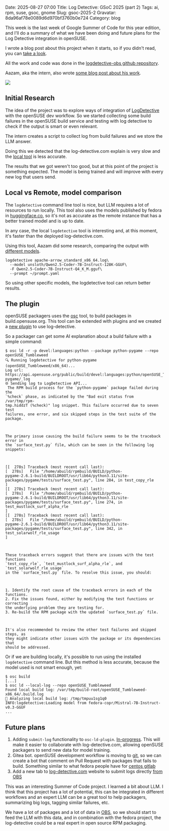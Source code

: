 Date: 2025-08-27 07:00
Title: Log Detective: GSoC 2025 (part 2)
Tags: ai, rpm, suse, gsoc, gnome
Slug: gsoc-2025-2
Gravatar: 8da96af78e0089d6d970bf3760b0e724
Category: blog

This week is the last week of Google Summer of Code for this year
edition, and I'll do a summary of what we have been doing and future
plans for the Log Detective integration in openSUSE.

I wrote a blog post about this project when it starts, so if you
didn't read, you can [take a look]({filename}gsoc-2025.md).

All the work and code was done in the
[logdetective-obs github repository](https://github.com/openSUSE/logdetective-obs/).

Aazam, aka the intern, also wrote
[some blog post about his work](https://alcadeus.hashnode.dev/tag/gsoc).

<p class="img">
  <img src="/pictures/gsoc.png" />
</p>

## Initial Research

The idea of the project was to explore ways of integration of
[LogDetective](https://log-detective.com) with the openSUSE dev
workflow. So we started collecting some build failures in the openSUSE
build service and testing with log detective to check if the output is
smart or even relevant.

The intern creates a script to collect log from build failures and we
store the LLM answer.

Doing this we detected that the log-detective.com explain is very slow
and the [local tool](https://pypi.org/project/logdetective/) is less
accurate.

The results that we got weren't too good, but at this point of the
project is something expected. The model is being trained and will
improve with every new log that users send.

## Local vs Remote, model comparison

The `logdetective` command line tool is nice, but LLM requires a lot
of resources to run locally. This tool also uses the models published
by fedora in [huggingface.co](https://huggingface.co/fedora-copr), so
it's not as accurate as the remote instance that has a better trained
model and is up to date.

In any case, the local `logdetective` tool is interesting and, at this
moment, it's faster than the deployed log-detective.com.

Using this tool, Aazam did some research, comparing the output with
[different models](https://github.com/openSUSE/logdetective-obs/tree/main/model-testing).

```
logdetective apache-arrow_standard_x86_64.log\
  --model unsloth/Qwen2.5-Coder-7B-Instruct-128K-GGUF\
  -F Qwen2.5-Coder-7B-Instruct-Q4_K_M.gguf\
  --prompt ~/prompt.yaml
```

So using other specific models, the logdetective tool can return
better results.

## The plugin

openSUSE packagers uses the [osc](https://github.com/openSUSE/osc)
tool, to build packages in build.opensuse.org. This tool can be
extended with plugins and we created a
[new plugin](https://pypi.org/project/osc_ld_plugin/) to use
log-detective.

So a packager can get some AI explanation about a build failure with a
simple command:

```
$ osc ld -r -p devel:languages:python --package python-pygame --repo openSUSE_Tumbleweed
🔍 Running logdetective for python-pygame (openSUSE_Tumbleweed/x86_64)...
Log url: https://api.opensuse.org/public/build/devel:languages:python/openSUSE_Tumbleweed/x86_64/python-pygame/_log
🌐 Sending log to LogDetective API...
 The RPM build process for the `python-pygame` package failed during the
`%check` phase, as indicated by the "Bad exit status from /var/tmp/rpm-
tmp.hiddzT (%check)" log snippet. This failure occurred due to seven test
failures, one error, and six skipped steps in the test suite of the package.



The primary issue causing the build failure seems to be the traceback error in
the `surface_test.py` file, which can be seen in the following log snippets:



[[  278s] Traceback (most recent call last):
[  278s]   File "/home/abuild/rpmbuild/BUILD/python-
pygame-2.6.1-build/BUILDROOT/usr/lib64/python3.11/site-
packages/pygame/tests/surface_test.py", line 284, in test_copy_rle
]
[[  278s] Traceback (most recent call last):
[  278s]   File "/home/abuild/rpmbuild/BUILD/python-
pygame-2.6.1-build/BUILDROOT/usr/lib64/python3.11/site-
packages/pygame/tests/surface_test.py", line 274, in
test_mustlock_surf_alpha_rle
]
[[  278s] Traceback (most recent call last):
[  278s]   File "/home/abuild/rpmbuild/BUILD/python-
pygame-2.6.1-build/BUILDROOT/usr/lib64/python3.11/site-
packages/pygame/tests/surface_test.py", line 342, in test_solarwolf_rle_usage
]



These traceback errors suggest that there are issues with the test functions
`test_copy_rle`, `test_mustlock_surf_alpha_rle`, and `test_solarwolf_rle_usage`
in the `surface_test.py` file. To resolve this issue, you should:



1. Identify the root cause of the traceback errors in each of the functions.
2. Fix the issues found, either by modifying the test functions or correcting
the underlying problem they are testing for.
3. Re-build the RPM package with the updated `surface_test.py` file.



It's also recommended to review the other test failures and skipped steps, as
they might indicate other issues with the package or its dependencies that
should be addressed.
```

Or if we are building locally, it's possible to run using the
installed `logdetective` command line. But this method is less
accurate, because the model used is not smart enough, yet:

```
$ osc build
[...]
$ osc ld --local-log --repo openSUSE_Tumbleweed
Found local build log: /var/tmp/build-root/openSUSE_Tumbleweed-x86_64/.build.log
🚀 Analyzing local build log: /tmp/tmpuu1sg1q0
INFO:logdetective:Loading model from fedora-copr/Mistral-7B-Instruct-v0.3-GGUF
...
```

## Future plans

1. Adding `submit-log` functionality to `osc-ld-plugin`.
   [In-progress](https://github.com/openSUSE/logdetective-obs/pull/17/).
   This will make it easier to collaborate with log-detective.com,
   allowing openSUSE packagers to send new data for model training.
1. Gitea bot. openSUSE development workflow is moving to
   [git](https://src.opensuse.org/products/PackageHub), so we can
   create a bot that comment on Pull Request with packages that fails
   to build. Something similar to what fedora people have for
   [centos gitlab](https://gitlab.com/redhat/centos-stream/rpms/gimp/-/merge_requests/9#note_2514178124)
1. Add a new tab to [log-detective.com](https://log-detective.com) website to submit logs directly
   [from OBS](https://github.com/fedora-copr/logdetective-website/issues/292)

This was an interesting Summer of Code project. I learned a bit about
LLM. I think that this project has a lot of potential, this can be
integrated in different workflows and an expert LLM can be a great
tool to help packagers, summarizing big logs, tagging similar
failures, etc.

We have a lot of packages and a lot of data in
[OBS](https://build.opensuse.org), so we should start to feed the LLM with
this data, and in combination with the fedora project, the
log-detective could be a real expert in open source RPM packaging.
